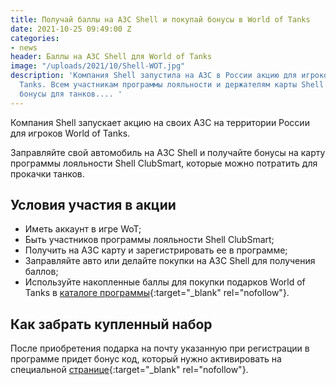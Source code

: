 ```yaml
---
title: Получай баллы на АЗС Shell и покупай бонусы в World of Tanks
date: 2021-10-25 09:49:00 Z
categories:
- news
header: Баллы на АЗС Shell для World of Tanks
image: "/uploads/2021/10/Shell-WOT.jpg"
description: 'Компания Shell запустила на АЗС в России акцию для игроков World of
  Tanks. Всем участникам программы лояльности и держателям карты Shell ClubSmart полагаются
  бонусы для танков.... '
---
```


Компания Shell запускает акцию на своих АЗС на территории России для игроков World of Tanks.

Заправляйте свой автомобиль на АЗС Shell и получайте бонусы на карту программы лояльности Shell ClubSmart, которые можно потратить для прокачки танков.

## Условия участия в акции

* Иметь аккаунт в игре WoT;
* Быть участников программы лояльности Shell ClubSmart;
* Получить на АЗС карту и зарегистрировать ее в программе;
* Заправляйте авто или делайте покупки на АЗС Shell для получения баллов;
* Используйте накопленные баллы для покупки подарков World of Tanks в [каталоге программы](https://www.shellsmart.com/smart/spend_points?category=9434507061&site=ru-ru){:target="_blank" rel="nofollow"}.

## Как забрать купленный набор

После приобретения подарка на почту указанную при регистрации в программе придет бонус код, который нужно активировать на специальной [странице](https://ru.wargaming.net/shop/redeem/){:target="_blank" rel="nofollow"}.

